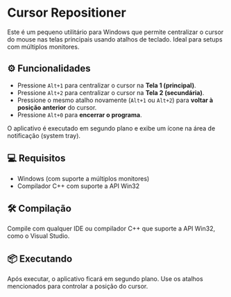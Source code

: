 # Cursor Repositioner

Este é um pequeno utilitário para Windows que permite centralizar o cursor do mouse nas telas principais usando atalhos de teclado. Ideal para setups com múltiplos monitores.

## ⚙️ Funcionalidades

- Pressione `Alt+1` para centralizar o cursor na **Tela 1 (principal)**.
- Pressione `Alt+2` para centralizar o cursor na **Tela 2 (secundária)**.
- Pressione o mesmo atalho novamente (`Alt+1` ou `Alt+2`) para **voltar à posição anterior** do cursor.
- Pressione `Alt+0` para **encerrar o programa**.

O aplicativo é executado em segundo plano e exibe um ícone na área de notificação (system tray).

## 💻 Requisitos

- Windows (com suporte a múltiplos monitores)
- Compilador C++ com suporte a API Win32

## 🛠️ Compilação

Compile com qualquer IDE ou compilador C++ que suporte a API Win32, como o Visual Studio.

## 📦 Executando

Após executar, o aplicativo ficará em segundo plano. Use os atalhos mencionados para controlar a posição do cursor.




